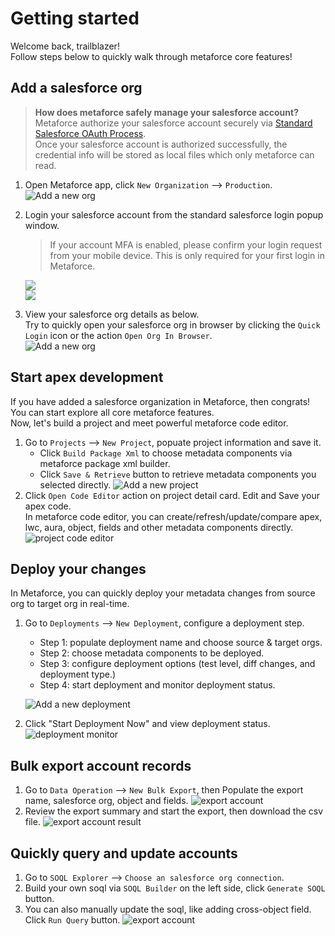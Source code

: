 # Getting started

Welcome back, trailblazer!  
Follow steps below to quickly walk through metaforce core features!

## Add a salesforce org

> **How does metaforce safely manage your salesforce account?**  
> Metaforce authorize your salesforce account securely via [Standard Salesforce OAuth Process](https://help.salesforce.com/s/articleView?language=en_US&id=sf.remoteaccess_oauth_web_server_flow.htm&type=5).  
> Once your salesforce account is authorized successfully, the credential info will be stored as local files which only metaforce can read.

1. Open Metaforce app, click `New Organization` --> `Production`.  
   ![Add a new org](./images/add-a-new-org.jpg ":size=70%")

2. Login your salesforce account from the standard salesforce login popup window.

    > If your account MFA is enabled, please confirm your login request from your mobile device. This is only required for your first login in Metaforce.

    <div class="flex-images">
        <div><img src="/pages/gettingStarted/images/login-window-1.jpg"></div>
        <div><img src="/pages/gettingStarted/images/login-window-2.jpg"></div>
    </div>

3. View your salesforce org details as below.  
   Try to quickly open your salesforce org in browser by clicking the `Quick Login` icon or the action `Open Org In Browser`.  
   ![Add a new org](./images/new-org-card.jpg ":size=70%")

## Start apex development

If you have added a salesforce organization in Metaforce, then congrats! You can start explore all core metaforce features.  
Now, let's build a project and meet powerful metaforce code editor.

1.  Go to `Projects` --> `New Project`, popuate project information and save it.
    -   Click `Build Package Xml` to choose metadata components via metaforce package xml builder.
    -   Click `Save & Retrieve` button to retrieve metadata components you selected directly.
        ![Add a new project](./images/new-project.jpg ":size=70%")
2.  Click `Open Code Editor` action on project detail card. Edit and Save your apex code.  
    In metaforce code editor, you can create/refresh/update/compare apex, lwc, aura, object, fields and other metadata components directly.  
    ![project code editor](./images/project-code-editor.jpg ":size=70%")

## Deploy your changes

In Metaforce, you can quickly deploy your metadata changes from source org to target org in real-time.

1.  Go to `Deployments` --> `New Deployment`, configure a deployment step.

    -   Step 1: populate deployment name and choose source & target orgs.
    -   Step 2: choose metadata components to be deployed.
    -   Step 3: configure deployment options (test level, diff changes, and deployment type.)
    -   Step 4: start deployment and monitor deployment status.

    ![Add a new deployment](./images/deployment.jpg ":size=70%")

2.  Click "Start Deployment Now" and view deployment status.
    ![deployment monitor](./images/deployment-result.jpg ":size=70%")

## Bulk export account records

1.  Go to `Data Operation` --> `New Bulk Export`, then Populate the export name, salesforce org, object and fields.
    ![export account](./images/new-export.jpg ":size=70%")
2.  Review the export summary and start the export, then download the csv file.
    ![export account result](./images/export-result.jpg ":size=70%")

## Quickly query and update accounts

1.  Go to `SOQL Explorer` --> `Choose an salesforce org connection`.
2.  Build your own soql via `SOQL Builder` on the left side, click `Generate SOQL` button.
3.  You can also manually update the soql, like adding cross-object field. Click `Run Query` button.
    ![export account](./images/soql-explorer.jpg ":size=70%")
